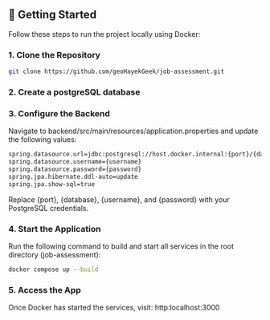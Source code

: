 ## 🚀 Getting Started

Follow these steps to run the project locally using Docker:

### 1. Clone the Repository

```bash
git clone https://github.com/geoHayekGeek/job-assessment.git
```

### 2. Create a postgreSQL database

### 3. Configure the Backend
Navigate to backend/src/main/resources/application.properties and update the following values:

```bash
spring.datasource.url=jdbc:postgresql://host.docker.internal:{port}/{database}
spring.datasource.username={username}
spring.datasource.password={password}
spring.jpa.hibernate.ddl-auto=update
spring.jpa.show-sql=true
```
Replace {port}, {database}, {username}, and {password} with your PostgreSQL credentials.

### 4. Start the Application
Run the following command to build and start all services in the root directory (job-assessment):

```bash
docker compose up --build
```

### 5. Access the App
Once Docker has started the services, visit: http:localhost:3000
